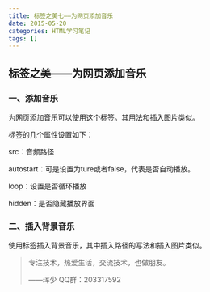 ```yaml
---
title: 标签之美七——为网页添加音乐
date: 2015-05-20
categories: HTML学习笔记
tags: []
---
```

## 标签之美——为网页添加音乐

### 一、添加音乐

为网页添加音乐可以使用<embed></embed>这个标签。其用法和插入图片类似。

<embed>标签的几个属性设置如下：

src：音频路径

autostart：可是设置为ture或者false，代表是否自动播放。

loop：设置是否循环播放

hidden：是否隐藏播放界面

### 二、插入背景音乐

使用标签<bgsound/>插入背景音乐，其中插入路径的写法和插入图片类似。

> 专注技术，热爱生活，交流技术，也做朋友。
> 
> ——珲少 QQ群：203317592
